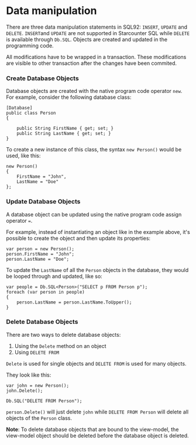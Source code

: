 # Data manipulation

There are three data manipulation statements in SQL92: `INSERT`, `UPDATE` and `DELETE`. `INSERT`and `UPDATE` are not supported in Starcounter SQL while `DELETE` is available through `Db.SQL`. Objects are created and updated in the programming code.

All modifications have to be wrapped in a transaction. These modifications are visible to other transaction after the changes have been commited.

### Create Database Objects

Database objects are created with the native program code operator `new`. For example, consider the following database class:

```
[Database]
public class Person
{

    public String FirstName { get; set; }
    public String LastName { get; set; }
}
```

To create a new instance of this class, the syntax `new Person()` would be used, like this:

```
new Person()
{
    FirstName = "John",
    LastName = "Doe"
};
```

### Update Database Objects

A database object can be updated using the native program code assign operator `=`.

For example, instead of instantiating an object like in the example above, it's possible to create the object and then update its properties:

```
var person = new Person();
person.FirstName = "John";
person.LastName = "Doe";
```

To update the `LastName` of all the `Person` objects in the database, they would be looped through and updated, like so:

```
var people = Db.SQL<Person>("SELECT p FROM Person p");
foreach (var person in people)
{
    person.LastName = person.LastName.ToUpper();
}
```

### Delete Database Objects

There are two ways to delete database objects:

1. Using the `Delete` method on an object
2. Using `DELETE FROM`

`Delete` is used for single objects and `DELETE FROM` is used for many objects.

They look like this:

```
var john = new Person();
john.Delete();

Db.SQL("DELETE FROM Person");
```

`person.Delete()` will just delete `john` while `DELETE FROM Person` will delete all objects of the `Person` class.

**Note**: To delete database objects that are bound to the view-model, the view-model object should be deleted before the database object is deleted.

